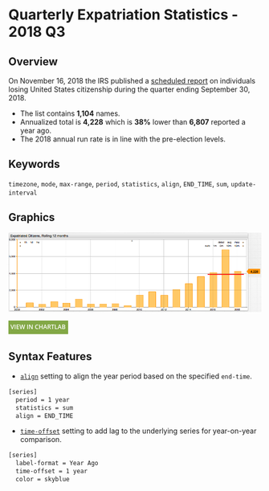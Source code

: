 # Quarterly Expatriation Statistics - 2018 Q3

## Overview

On November 16, 2018 the IRS published a [scheduled report](https://www.federalregister.gov/documents/2018/11/19/2018-25155/quarterly-publication-of-individuals-who-have-chosen-to-expatriate-as-required-by-section-6039g) on individuals losing United States citizenship during the quarter ending September 30, 2018.

* The list contains **1,104** names.
* Annualized total is **4,228** which is **38%** lower than **6,807** reported a year ago.
* The 2018 annual run rate is in line with the pre-election levels.

## Keywords

`timezone`, `mode`, `max-range`, `period`, `statistics`, `align`, `END_TIME`, `sum`, `update-interval`

## Graphics

![](./images/expatriation_2018_q3.png)

[![View in ChartLab](../research/images/new-button.png)](https://apps.axibase.com/chartlab/ad0f3f03/2/)

## Syntax Features

* [`align`](https://axibase.com/docs/charts/widgets/shared/#align) setting to align the year period based on the specified `end-time`.

```ls
[series]
  period = 1 year
  statistics = sum
  align = END_TIME  
```

* [`time-offset`](https://axibase.com/docs/charts/widgets/shared/#time-offset) setting to add lag to the underlying series for year-on-year comparison.

```ls
[series]  
  label-format = Year Ago
  time-offset = 1 year
  color = skyblue
```